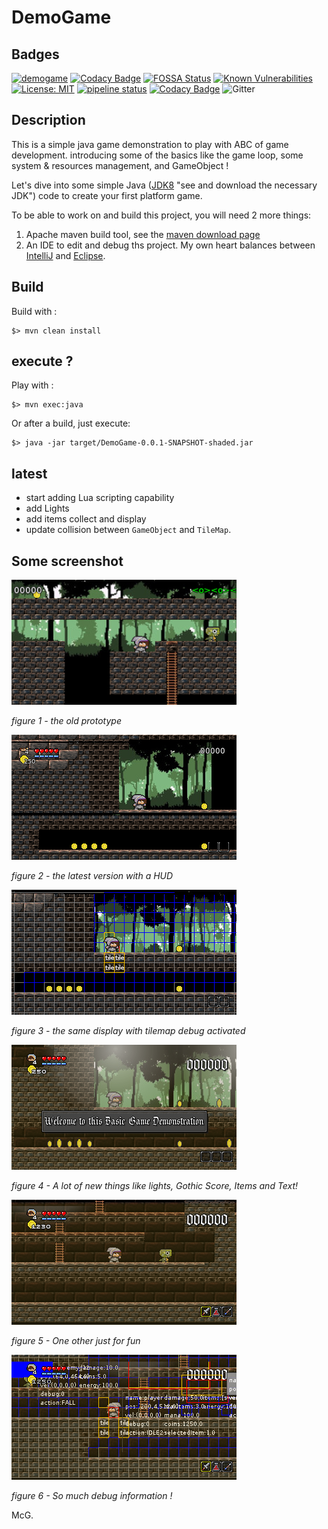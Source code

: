 # DemoGame

## Badges

[![demogame](https://api.travis-ci.org/mcgivrer/demogame.svg?branch=develop)](https://travis-ci.org/mcgivrer/demogame "visit Travis-CI demogame project build page") [![Codacy Badge](https://api.codacy.com/project/badge/Grade/631ddda85cc24966bd29b8c1fcba10c5)](https://www.codacy.com/manual/SnapGames/demogame?utm_source=github.com&amp;utm_medium=referral&amp;utm_content=mcgivrer/demogame&amp;utm_campaign=Badge_Grade "visit Codacy demogame project quality page") [![FOSSA Status](https://app.fossa.com/api/projects/git%2Bgithub.com%2Fmcgivrer%2Fdemogame.svg?type=shield)](https://app.fossa.com/projects/git%2Bgithub.com%2Fmcgivrer%2Fdemogame?ref=badge_shield) [![Known Vulnerabilities](https://snyk.io//test/github/mcgivrer/demogame/badge.svg?targetFile=pom.xml)](https://snyk.io//test/github/mcgivrer/demogame?targetFile=pom.xml) [![License: MIT](https://img.shields.io/badge/License-MIT-yellow.svg)](https://opensource.org/licenses/MIT) [![pipeline status](https://framagit.org/mcgivrer/demogame/badges/develop/pipeline.svg)](https://framagit.org/mcgivrer/demogame/commits/develop) [![Codacy Badge](https://api.codacy.com/project/badge/Coverage/631ddda85cc24966bd29b8c1fcba10c5)](https://www.codacy.com/manual/SnapGames/demogame?utm_source=github.com&utm_medium=referral&utm_content=mcgivrer/demogame&utm_campaign=Badge_Coverage) ![Gitter](https://img.shields.io/gitter/room/mcgivrer/demogame?color=%23A57&logo=gitter&logoColor=%23CCC)

## Description

This is a simple java game demonstration to play with ABC of game development. introducing some of the basics like the game loop, some system & resources management, and GameObject !

Let's dive into some simple Java ([JDK8](https://www.oracle.com/technetwork/java/javase/downloads/jdk8-downloads-2133151.html) "see and download the necessary JDK") code to create your first platform game.

To be able to work on and build this project, you will need 2 more things:

1. Apache maven build tool, see the [maven download page](https://maven.apache.org/download.cgi "Download the maven release according to your OS/preferences")
2. An IDE to edit and debug ths project. My own heart balances between [IntelliJ](https://www.jetbrains.com/idea/download/ "Download IntelliJ Community edition") and [Eclipse](https://www.eclipse.org/downloads/packages/ "Download the Eclipse fundation IDE").

## Build

Build with :

    $> mvn clean install

## execute ?

Play with :

    $> mvn exec:java

Or after a build, just execute:

    $> java -jar target/DemoGame-0.0.1-SNAPSHOT-shaded.jar

## latest

- start adding Lua scripting capability
- add Lights
- add items collect and display
- update collision between `GameObject` and `TileMap`.


## Some screenshot

![Screenshot of the old demo](src/docs/images/screen-1.png "An old view of the prototype !")

*figure 1 - the old prototype*

![Screenshot of the core](src/docs/images/screen-2.png "A Good view of the latest prototype !")

*figure 2 - the latest version with a HUD*

![Tilemap debugging activated](src/docs/images/screen-3.png "Tilemap debugging activated")

*figure 3 - the same display with tilemap debug activated*

![A lot of new things like lights !](src/docs/images/screen-4.png "Adding lights and text")

*figure 4 - A lot of new things like lights, Gothic Score, Items and Text!*

![One other just for fun](src/docs/images/screen-5.png "One other just for fun")

*figure 5 - One other just for fun*

![So much debug information !](src/docs/images/screen-7.png "So much debug information !")

*figure 6 - So much debug information !*

McG.
